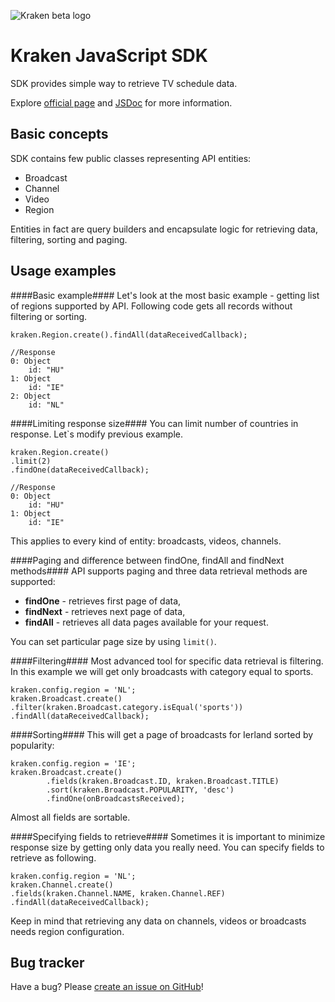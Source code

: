 ![Kraken beta logo](https://github.com/LibertyGlobal/Kraken-SDK/blob/master/doc/img/logo-kraken.png?raw=true)

Kraken JavaScript SDK
=====================

SDK provides simple way to retrieve TV schedule data.

Explore [official page](http://appdev.io) and [JSDoc](http://htmlpreview.github.io/?http://raw.github.com/LibertyGlobal/Kraken-SDK/master/doc/index.html) for more information.


Basic concepts
--------------

SDK contains few public classes representing API entities:

* Broadcast
* Channel
* Video
* Region

Entities in fact are query builders and encapsulate logic for retrieving data,  filtering, sorting and paging.


Usage examples
--------------

####Basic example####
Let's look at the most basic example - getting list of regions supported by API.
Following code gets all records without filtering or sorting.

    kraken.Region.create().findAll(dataReceivedCallback);
    
    //Response
    0: Object
        id: "HU"
    1: Object
        id: "IE"
    2: Object
        id: "NL"


####Limiting response size####
You can limit number of countries in response. Let`s modify previous example.

    kraken.Region.create()
    .limit(2)
    .findOne(dataReceivedCallback);
    
    //Response
    0: Object
        id: "HU"
    1: Object
        id: "IE"

This applies to every kind of entity: broadcasts, videos, channels.

####Paging and difference between findOne, findAll and findNext methods####
API supports paging and three data retrieval methods are supported:

* __findOne__ - retrieves first page of data,
* __findNext__ - retrieves next page of data,
* __findAll__ - retrieves all data pages available for your request.

You can set particular page size by using `limit()`.


####Filtering####
Most advanced tool for specific data retrieval is filtering. In this example we will get only broadcasts with category equal to sports.

    kraken.config.region = 'NL';
    kraken.Broadcast.create()
    .filter(kraken.Broadcast.category.isEqual('sports'))
    .findAll(dataReceivedCallback);


####Sorting####
This will get a page of broadcasts for Ierland sorted by popularity:

    kraken.config.region = 'IE';
    kraken.Broadcast.create()
            .fields(kraken.Broadcast.ID, kraken.Broadcast.TITLE)
            .sort(kraken.Broadcast.POPULARITY, 'desc')
            .findOne(onBroadcastsReceived);

Almost all fields are sortable.


####Specifying fields to retrieve####
Sometimes it is important to minimize response size by getting only data you really need. You can specify fields to retrieve as following.

    kraken.config.region = 'NL';
    kraken.Channel.create()
    .fields(kraken.Channel.NAME, kraken.Channel.REF)
    .findAll(dataReceivedCallback);
    
Keep in mind that retrieving any data on channels, videos or broadcasts needs region configuration.


Bug tracker
-----------

Have a bug? Please [create an issue on GitHub](https://github.com/LibertyGlobal/sdk/issues)!